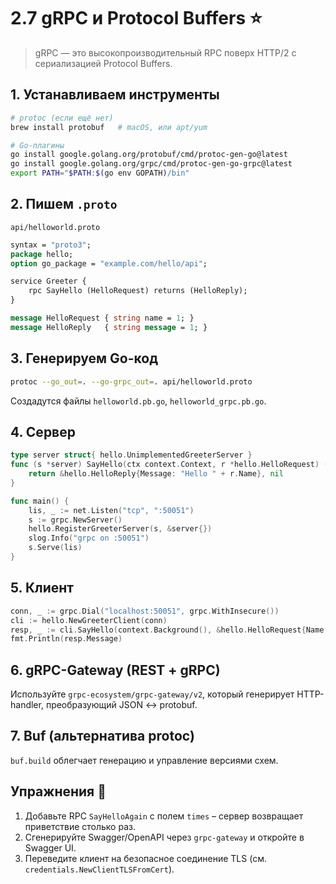 # 2.7 gRPC и Protocol Buffers ⭐

> gRPC — это высокопроизводительный RPC поверх HTTP/2 с сериализацией Protocol Buffers.

## 1. Устанавливаем инструменты
```bash
# protoc (если ещё нет)
brew install protobuf   # macOS, или apt/yum

# Go-плагины
go install google.golang.org/protobuf/cmd/protoc-gen-go@latest
go install google.golang.org/grpc/cmd/protoc-gen-go-grpc@latest
export PATH="$PATH:$(go env GOPATH)/bin"
```

## 2. Пишем `.proto`
`api/helloworld.proto`
```proto
syntax = "proto3";
package hello;
option go_package = "example.com/hello/api";

service Greeter {
    rpc SayHello (HelloRequest) returns (HelloReply);
}

message HelloRequest { string name = 1; }
message HelloReply   { string message = 1; }
```

## 3. Генерируем Go-код
```bash
protoc --go_out=. --go-grpc_out=. api/helloworld.proto
```

Создадутся файлы `helloworld.pb.go`, `helloworld_grpc.pb.go`.

## 4. Сервер
```go
type server struct{ hello.UnimplementedGreeterServer }
func (s *server) SayHello(ctx context.Context, r *hello.HelloRequest) (*hello.HelloReply, error) {
    return &hello.HelloReply{Message: "Hello " + r.Name}, nil
}

func main() {
    lis, _ := net.Listen("tcp", ":50051")
    s := grpc.NewServer()
    hello.RegisterGreeterServer(s, &server{})
    slog.Info("grpc on :50051")
    s.Serve(lis)
}
```

## 5. Клиент
```go
conn, _ := grpc.Dial("localhost:50051", grpc.WithInsecure())
cli := hello.NewGreeterClient(conn)
resp, _ := cli.SayHello(context.Background(), &hello.HelloRequest{Name: "Go"})
fmt.Println(resp.Message)
```

## 6. gRPC-Gateway (REST + gRPC)
Используйте `grpc-ecosystem/grpc-gateway/v2`, который генерирует HTTP-handler, преобразующий JSON ↔ protobuf.

## 7. Buf (альтернатива protoc)
`buf.build` облегчает генерацию и управление версиями схем.

## Упражнения 📝
1. Добавьте RPC `SayHelloAgain` c полем `times` – сервер возвращает приветствие столько раз.  
2. Сгенерируйте Swagger/OpenAPI через `grpc-gateway` и откройте в Swagger UI.  
3. Переведите клиент на безопасное соединение TLS (см. `credentials.NewClientTLSFromCert`).
